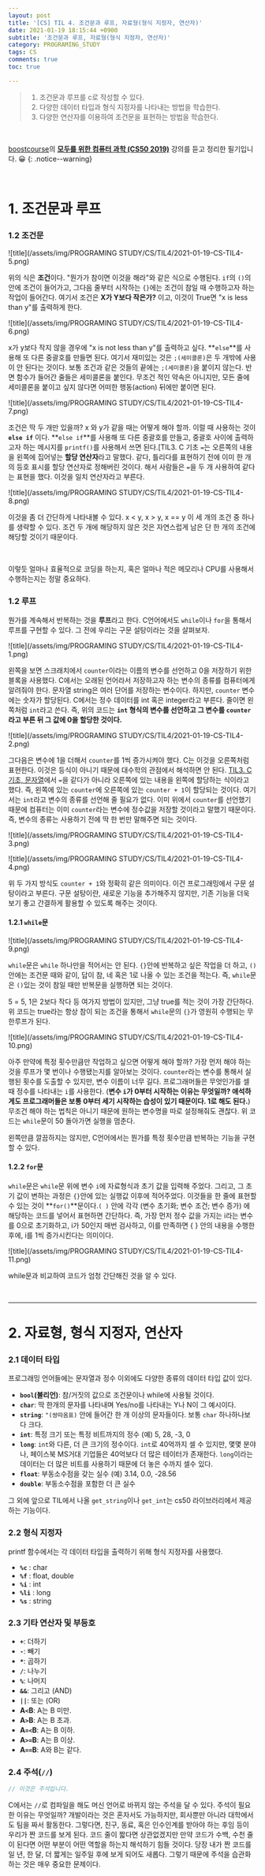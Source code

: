 ```yaml
---
layout: post
title: '[CS] TIL 4. 조건문과 루프, 자료형(형식 지정자, 연산자)'
date: 2021-01-19 18:15:44 +0900
subtitle: '조건문과 루프, 자료형(형식 지정자, 연산자)'
category: PROGRAMING_STUDY
tags: CS
comments: true
toc: true

---
```


> 1. 조건문과 루프를 c로 작성할 수 있다.
> 2. 다양한 데이터 타입과 형식 지정자를 나타내는 방법을 학습한다.
> 3. 다양한 연산자를 이용하여 조건문을 표현하는 방법을 학습한다.

<br>

[boostcourse](https://www.boostcourse.org/)의 **[모두를 위한 컴퓨터 과학 (CS50 2019)](https://www.boostcourse.org/cs112/joinLectures/43415)** 강의를 듣고 정리한 필기입니다. 😀 
{: .notice--warning}

<br>

# 1. 조건문과 루프



### 1.2 조건문

![title](/assets/img/PROGRAMING STUDY/CS/TIL4/2021-01-19-CS-TIL4-5.png)

위의 식은 **조건**이다. "뭔가가 참이면 이것을 해라"와 같은 식으로 수행된다. `if`의 `()`의 안에 조건이 들어가고, 그다음 줄부터 시작하는 `{}`에는 조건이 참일 때 수행하고자 하는 작업이 들어간다. 여기서 조건은 **X가 Y보다 작은가?** 이고, 이것이 True면 "x is less than y"를 출력하게 한다.

![title](/assets/img/PROGRAMING STUDY/CS/TIL4/2021-01-19-CS-TIL4-6.png)

x가 y보다 작지 않을 경우에 "x is not less than y"를 출력하고 싶다. **`else`**를 사용해 또 다른 중괄호를 만들면 된다. 여기서 재미있는 것은 `;(세미콜론)`은 두 개밖에 사용이 안 된다는 것이다. 보통 조건과 같은 것들의 끝에는 `;(세미콜론)`을 붙이지 않는다. 반면 함수가 들어간 줄들은 세미콜론을 붙인다. 무조건 적인 약속은 아니지만, 모든 줄에 세미콜론을 붙이고 싶지 않다면 어떠한 행동(action) 뒤에만 붙이면 된다.

 ![title](/assets/img/PROGRAMING STUDY/CS/TIL4/2021-01-19-CS-TIL4-7.png)

조건은 딱 두 개만 있을까? x 와 y가 같을 때는 어떻게 해야 할까. 이럴 때 사용하는 것이 **`else if`** 이다. **`else if`**를 사용해 또 다른 중괄호를 만들고, 중괄호 사이에 출력하고자 하는 메시지를 `printf()`를 사용해서 쓰면 된다.[TIL3. C 기초 `=`는 오른쪽의 내용을 왼쪽에 집어넣는 **할당 연산자**라고 말했다. 같다, 틀리다를 표현하기 전에 이미 한 개의 등호 표시를 할당 연산자로 정해버린 것이다. 해서 사람들은 `=`을 두 개 사용하여 같다는 표현을 했다. 이것을 일치 연산자라고 부른다.

![title](/assets/img/PROGRAMING STUDY/CS/TIL4/2021-01-19-CS-TIL4-8.png)

이것을 좀 더 간단하게 나타내볼 수 있다. x < y, x > y, x == y 이 세 개의 조건 중 하나를 생략할 수 있다. 조건 두 개에 해당하지 않은 것은 자연스럽게 남은 단 한 개의 조건에 해당할 것이기 때문이다.

<br>

이렇듯 얼마나 효율적으로 코딩을 하는지, 혹은 얼마나 적은 메모리나 CPU를 사용해서 수행하는지는 정말 중요하다.

### 1.2 루프

뭔가를 계속해서 반복하는 것을 **루프**라고 한다. C언어에서도 `while`이나 `for`을 통해서 루프를 구현할 수 있다. 그 전에 우리는 구문 설탕이라는 것을 살펴보자. 

![title](/assets/img/PROGRAMING STUDY/CS/TIL4/2021-01-19-CS-TIL4-1.png)

왼쪽을 보면 스크래치에서 `counter`이라는 이름의 변수를 선언하고 0을 저장하기 위한 블록을 사용했다. C에서는 오래된 언어라서 저장하고자 하는 변수의 종류를 컴퓨터에게 알려줘야 한다. 문자열 string은 여러 단어를 저장하는 변수이다. 하지만,  `counter` 변수에는 숫자가 할당된다. C에서는 정수 데이터를 int 혹은 integer라고 부른다. 줄이면 왼쪽처럼 `int`라고 쓴다. 즉, 위의 코드는 **`int` 형식의 변수를 선언하고 그 변수를 `counter`라고 부른 뒤 그 값에 0을 할당한 것이다.**

![title](/assets/img/PROGRAMING STUDY/CS/TIL4/2021-01-19-CS-TIL4-2.png)

그다음은 변수에 1을 더해서 `counter`를 1씩 증가시켜야 했다. C는 이것을 오른쪽처럼 표현한다. 이것은 등식이 아니기 때문에 대수학의 관점에서 해석하면 안 된다. [TIL3. C기초, 문자열](https://riverpark94.github.io/programing_study/2021/01/18/CS-TIL3/)에서 `=`을 같다가 아니라 오른쪽에 있는 내용을 왼쪽에 할당하는 식이라고 했다.  즉, 왼쪽에 있는 `counter`에 오른쪽에 있는 `counter + 1`이 할당되는 것이다. 여기서는 `int`라고 변수의 종류를 선언해 줄 필요가 없다. 이미 위에서 `counter`를 선언했기 때문에 컴퓨터는 이미 `counter`라는 변수에 정수값을 저장할 것이라고 말했기 때문이다. 즉, 변수의 종류는 사용하기 전에 딱 한 번만 말해주면 되는 것이다.

![title](/assets/img/PROGRAMING STUDY/CS/TIL4/2021-01-19-CS-TIL4-3.png)

![title](/assets/img/PROGRAMING STUDY/CS/TIL4/2021-01-19-CS-TIL4-4.png)

위 두 가지 방식도 `counter + 1`와 정확히 같은 의미이다. 이건 프로그래밍에서 구문 설탕이라고 부른다. 구문 설탕이란, 새로운 기능을 추가해주지 않지만, 기존 기능을 더욱 보기 좋고 간결하게 활용할 수 있도록 해주는 것이다.

#### 1.2.1 `while`문

![title](/assets/img/PROGRAMING STUDY/CS/TIL4/2021-01-19-CS-TIL4-9.png)

`while`문은 `while` 하나만을 적어서는 안 된다. `{}`안에 반복하고 싶은 작업을 더 하고, `()`안에는 조건문 때와 같이, 답이 참, 네 혹은 1로 나올 수 있는 조건을 적는다. 즉, `while`문은 `()`있는 것이 참일 때만 반복문을 실행하면 되는 것이다. 

5 = 5, 1은 2보다 작다 등 여가지 방법이 있지만, 그냥 true를 적는 것이 가장 간단하다. 위 코드는 true라는 항상 참이 되는 조건을 통해서 `while`문의 `{}`가 영원히 수행되는 무한루프가 된다.

![title](/assets/img/PROGRAMING STUDY/CS/TIL4/2021-01-19-CS-TIL4-10.png)

아주 만약에 특정 횟수만큼만 작업하고 싶으면 어떻게 해야 할까? 가장 먼저 해야 하는 것을 루프가 몇 번이나 수행됐는지를 알아보는 것이다. `counter`라는 변수를 통해서 실행된 횟수를 도출할 수 있지만, 변수 이름이 너무 길다. 프로그래머들은 무엇인가를 셀 때 정수를 나타내는 `i`를 사용한다. (**변수 `i`가 0부터 시작하는 이유는 무엇일까? 애석하게도 프로그래머들은 보통 0부터 세기 시작하는 습성이 있기 때문이다. 1로 해도 된다.**) 무조건 해야 하는 법칙은 아니기 때문에 원하는 변수명을 따로 설정해줘도 괜찮다. 위 코드는 `while`문이 50 돌아가면 실행을 멈춘다.

왼쪽만큼 깔끔하지는 않지만, C언어에서는 뭔가를 특정 횟수만큼 반복하는 기능을 구현할 수 있다.

#### 1.2.2 `for`문

`while`문은 `while`문 위에 변수 `i`에 자료형식과 초기 값을 입력해 주었다. 그리고, 그 초기 값이 변하는 과정은 `{}`안에 있는 실행값 이후에 적어주었다. 이것들을 한 줄에 표현할 수 있는 것이 **`for()`**문이다.`( )` 안에 각각 (변수 초기화; 변수 조건; 변수 증가) 에 해당하는 코드를 넣어서 표현하면 간단하다. 즉, 가장 먼저 정수 값을 가지는 i라는 변수를 0으로 초기화하고, i가 50인지 매번 검사하고, 이를 만족하면 { } 안의 내용을 수행한 후에, i를 1씩 증가시킨다는 의미이다.

![title](/assets/img/PROGRAMING STUDY/CS/TIL4/2021-01-19-CS-TIL4-11.png)

while문과 비교하여 코드가 엄청 간단해진 것을 알 수 있다.

<br>

***

# 2. 자료형, 형식 지정자, 연산자

### 2.1 데이터 타입

프로그래밍 언어들에는 문자열과 정수 이외에도 다양한 종류의 데이터 타입 값이 있다.

- **`bool`(불리언)**: 참/거짓의 값으로 조건문이나 while에 사용될 것이다.
- **`char`**: 딱 한개의 문자를 나타내며 Yes/no를 나타내는 Y나 N이 그 예시이다.
- **`string`**: `"(쌍따옴표)` 안에 들어간 한 개 이상의 문자들이다. 보통 `char` 하나하나보다 크다.
- **`int`**: 특정 크기 또는 특정 비트까지의 정수 (예) 5, 28, -3, 0
- **`long`**: `int`와 다른, 더 큰 크기의 정수이다. `int`로 40억까지 셀 수 있지만, 몇몇 분야나, 페이스북 MS거대 기업들은 40억보다 더 많은 테이터가 존재한다. `long`이라는 데이터는 더 많은 비트를 사용하기 때문에 더 놓은 수까지 셀수 있다.
- **`float`**: 부동소수점을 갖는 실수 (예) 3.14, 0.0, -28.56
- **`double`**: 부동소수점을 포함한 더 큰 실수

그 외에 앞으로 TIL에서 나올 `get_string`이나 `get_int`는 cs50 라이브러리에서 제공하는 기능이다.

### 2.2 형식 지정자

printf 함수에서는 각 데이터 타입을 출력하기 위해 형식 지정자를 사용했다.

- **`%c`** : char
- **`%f`** : float, double
- **`%i`** : int
- **`%li`** : long
- **`%s`** : string

### 2.3 기타 연산자 및 부등호

- **`+`**: 더하기
- **`-`**: 빼기
- **`*`**: 곱하기
- **`/`**: 나누기
- **`%`**: 나머지
- **`&&`**: 그리고 (AND)
- **`||`**: 또는 (OR)
- **A`<`B**: A는 B 미만.
- **A`>`B**: A는 B 초과.
- **A`=<`B**: A는 B 이하.
- **A`>=`B**: A는 B 이상.
- **A`==`B**: A와 B는 같다.

### 2.4  주석(`//`)

```c
// 이것은 주석입니다. 
```

C에서는 `//`로 컴파일을 해도 머신 언어로 바뀌지 않는 주석을 달 수 있다. 주석이 필요한 이유는 무엇일까? 개발이라는 것은 혼자서도 가능하지만, 회사뿐만 아니라 대학에서도 팀을 짜서 활동한다. 그렇다면, 친구, 동료, 혹은 인수인계를 받아야 하는 후임 등이 우리가 짠 코드를 보게 된다. 코드 줄이 짧다면 상관없겠지만 만약 코드가 수백, 수천 줄이 된다면 어떤 부분이 어떤 역할을 하는지 해석하기 힘들 것이다. 당장 내가 짠 코드를 일 년, 한 달, 더 짧게는 일주일 후에 보게 되어도 새롭다. 그렇기 때문에 주석을 습관화하는 것은 매우 중요한 문제이다.